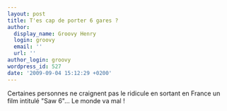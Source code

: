 ```yaml
---
layout: post
title: T'es cap de porter 6 gares ?
author:
  display_name: Groovy Henry
  login: groovy
  email: ''
  url: ''
author_login: groovy
wordpress_id: 527
date: '2009-09-04 15:12:29 +0200'
---
```

Certaines personnes ne craignent pas le ridicule en sortant en France un film intitulé "Saw 6"... Le monde va mal !
